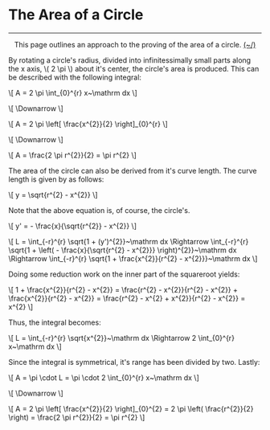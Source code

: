 # The Area of a Circle

---

<center>
<p>This page outlines an approach to the proving of the area of a circle. <a href="../../../Home.html">(~/)</a></p>
</center>

By rotating a circle's radius, divided into infinitessimally small parts along the x axis, \\( 2 \pi \\) about it's center, the circle's area is produced. This can be described with the following integral:

\\[
A = 2 \pi \int\_{0}^{r} x~\mathrm dx
\\]

\\[ \Downarrow \\]

\\[
A = 2 \pi \left[ \frac{x^{2}}{2} \right]\_{0}^{r}
\\]

\\[ \Downarrow \\]

<div class="answer">
\[ A = \frac{2 \pi r^{2}}{2} = \pi r^{2} \]
</div>

The area of the circle can also be derived from it's curve length. The curve length is given by as follows:

\\[
y = \sqrt{r^{2} - x^{2}}
\\]

Note that the above equation is, of course, the circle's.

\\[
y' = - \frac{x}{\sqrt{r^{2}} - x^{2}} 
\\]

\\[
L = \int\_{-r}^{r} \sqrt{1 + (y')^{2}}~\mathrm dx \Rightarrow 
\int\_{-r}^{r} \sqrt{1 + \left( - \frac{x}{\sqrt{r^{2} - x^{2}}} \right)^{2}}~\mathrm dx \Rightarrow
\int\_{-r}^{r} \sqrt{1 + \frac{x^{2}}{r^{2} - x^{2}}}~\mathrm dx
\\]

Doing some reduction work on the inner part of the squareroot yields:

\\[
1 + \frac{x^{2}}{r^{2} - x^{2}} =
\frac{r^{2} - x^{2}}{r^{2} - x^{2}} + \frac{x^{2}}{r^{2} - x^{2}} =
\frac{r^{2} - x^{2} + x^{2}}{r^{2} - x^{2}} =
x^{2}
\\]

Thus, the integral becomes:

\\[
L = \int\_{-r}^{r} \sqrt{x^{2}}~\mathrm dx \Rightarrow
2 \int\_{0}^{r} x~\mathrm dx
\\]

Since the integral is symmetrical, it's range has been divided by two. Lastly:

\\[
A = 
\pi \cdot L =
\pi \cdot 2 \int\_{0}^{r} x~\mathrm dx 
\\]

\\[ \Downarrow \\]

<div class="answer">
\[
A = 
2 \pi \left[ \frac{x^{2}}{2} \right]_{0}^{2} =
2 \pi \left( \frac{r^{2}}{2} \right) =
\frac{2 \pi r^{2}}{2} =
\pi r^{2}
\]
</div>


